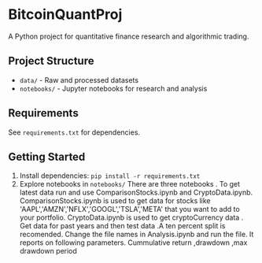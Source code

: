 # BitcoinQuantProj

A Python project for quantitative finance research and algorithmic trading.

## Project Structure
- `data/` - Raw and processed datasets
- `notebooks/` - Jupyter notebooks for research and analysis


## Requirements
See `requirements.txt` for dependencies.

## Getting Started
1. Install dependencies: `pip install -r requirements.txt`
2. Explore notebooks in `notebooks/`
There are three notebooks .
To get latest data run and use ComparisonStocks.ipynb and CryptoData.ipynb.
ComparisonStocks.ipynb is used to get data for stocks like 'AAPL','AMZN','NFLX','GOOGL','TSLA','META' that you want to add to your portfolio.
CryptoData.ipynb is used to get cryptoCurrency data .
Get data for past years and then test data .A ten percent split is recomended.
Change the file names in Analysis.ipynb and run the file.
It reports on following parameters.
Cummulative return ,drawdown ,max drawdown period